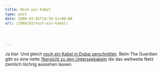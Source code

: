 ```yaml
---
title: Noch ein Kabel
type: post
date: 2008-02-02T14:30:51+00:00
url: /2008/02/noch-ein-kabel/




---
```

Ja klar. Und gleich [noch ein Kabel in Dubai zerschnitten][1]. Beim The Guardian gibt es eine nette [?bersicht zu den Unterseekabeln][2] die das weltweite Netz ziemlich löchrig aussehen lassen.

 [1]: http://edition.cnn.com/2008/WORLD/meast/02/01/internet.outage/index.html?eref=edition_asia
 [2]: http://image.guardian.co.uk/sys-images/Technology/Pix/pictures/2008/02/01/SeaCableHi.jpg
